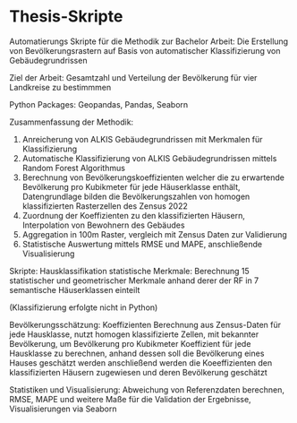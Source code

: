 # Thesis-Skripte
Automatierungs Skripte für die Methodik zur Bachelor Arbeit: Die Erstellung von Bevölkerungsrastern auf Basis von automatischer Klassifizierung von Gebäudegrundrissen 

Ziel der Arbeit: Gesamtzahl und Verteilung der Bevölkerung für vier Landkreise zu bestimmmen

Python Packages: Geopandas, Pandas, Seaborn

Zusammenfassung der Methodik:
1. Anreicherung von ALKIS Gebäudegrundrissen mit Merkmalen für Klassifizierung
2. Automatische Klassifizierung von ALKIS Gebäudegrundrissen mittels Random Forest Algorithmus
3. Berechnung von Bevölkerungskoeffizienten welcher die zu erwartende Bevölkerung pro Kubikmeter für jede Häuserklasse enthält, Datengrundlage bilden die Bevölkerungszahlen von homogen klassifizierten Rasterzellen des Zensus 2022
4. Zuordnung der Koeffizienten zu den klassifizierten Häusern, Interpolation von Bewohnern des Gebäudes
5. Aggregation in 100m Raster, vergleich mit Zensus Daten zur Validierung
6. Statistische Auswertung mittels RMSE und MAPE, anschließende Visualisierung

Skripte: 
Hausklassifikation statistische Merkmale: Berechnung 15 statistischer und geometrischer Merkmale anhand derer der RF in 7 semantische Häuserklassen einteilt

(Klassifizierung erfolgte nicht in Python)

Bevölkerungsschätzung: Koeffizienten Berechnung aus Zensus-Daten für jede Hausklasse, nutzt homogen klassifizierte Zellen, mit bekannter Bevölkerung, um Bevölkerung pro Kubikmeter Koeffizient für jede Hausklasse zu berechnen, anhand dessen soll die Bevölkerung eines Hauses geschätzt werden
                       anschließend werden die Koeeffizienten den klassifizierten Häusern zugewiesen und deren Bevölkerung geschätzt

Statistiken und Visualisierung: Abweichung von Referenzdaten berechnen, RMSE, MAPE und weitere Maße für die Validation der Ergebnisse, Visualisierungen via Seaborn
